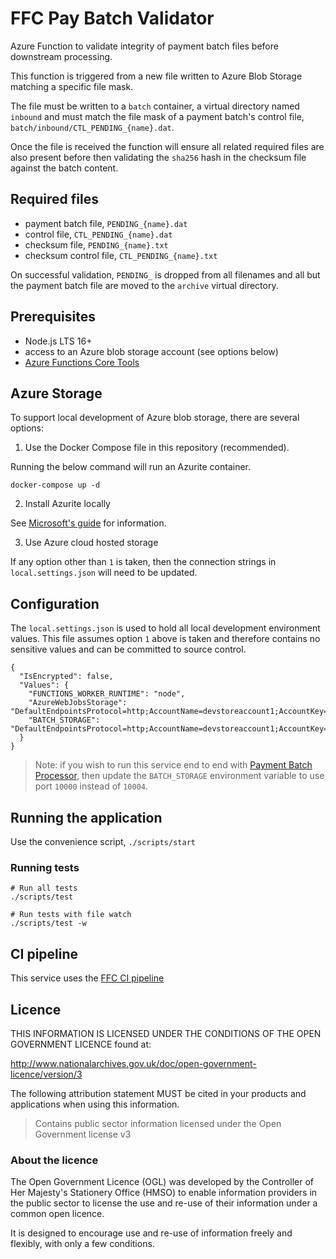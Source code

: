 # FFC Pay Batch Validator
Azure Function to validate integrity of payment batch files before downstream processing.

This function is triggered from a new file written to Azure Blob Storage matching a specific file mask.

The file must be written to a `batch` container, a virtual directory named `inbound` and must match the file mask of a payment batch's control file, `batch/inbound/CTL_PENDING_{name}.dat`.

Once the file is received the function will ensure all related required files are also present before then validating the `sha256` hash in the checksum file against the batch content.

## Required files
- payment batch file, `PENDING_{name}.dat`
- control file, `CTL_PENDING_{name}.dat`
- checksum file, `PENDING_{name}.txt`
- checksum control file, `CTL_PENDING_{name}.txt`

On successful validation, `PENDING_` is dropped from all filenames and all but the payment batch file are moved to the `archive` virtual directory.

## Prerequisites

- Node.js LTS 16+
- access to an Azure blob storage account (see options below)
- [Azure Functions Core Tools](https://docs.microsoft.com/en-us/azure/azure-functions/functions-run-local?tabs=v4%2Clinux%2Ccsharp%2Cportal%2Cbash)

## Azure Storage

To support local development of Azure blob storage, there are several options:

1. Use the Docker Compose file in this repository (recommended).

Running the below command will run an Azurite container.

`docker-compose up -d`

2. Install Azurite locally

See [Microsoft's guide](https://docs.microsoft.com/en-us/azure/storage/common/storage-use-azurite?tabs=visual-studio) for information.

3. Use Azure cloud hosted storage

If any option other than `1` is taken, then the connection strings in `local.settings.json` will need to be updated.

## Configuration

The `local.settings.json` is used to hold all local development environment values.  This file assumes option `1` above is taken and therefore contains no sensitive values and can be committed to source control.

```
{
  "IsEncrypted": false,
  "Values": {
    "FUNCTIONS_WORKER_RUNTIME": "node",
    "AzureWebJobsStorage": "DefaultEndpointsProtocol=http;AccountName=devstoreaccount1;AccountKey=Eby8vdM02xNOcqFlqUwJPLlmEtlCDXJ1OUzFT50uSRZ6IFsuFq2UVErCz4I6tq/K1SZFPTOtr/KBHBeksoGMGw==;BlobEndpoint=http://127.0.0.1:10004/devstoreaccount1;QueueEndpoint=http://127.0.0.1:10005/devstoreaccount1;",
    "BATCH_STORAGE": "DefaultEndpointsProtocol=http;AccountName=devstoreaccount1;AccountKey=Eby8vdM02xNOcqFlqUwJPLlmEtlCDXJ1OUzFT50uSRZ6IFsuFq2UVErCz4I6tq/K1SZFPTOtr/KBHBeksoGMGw==;BlobEndpoint=http://127.0.0.1:10004/devstoreaccount1;"
  }
}
```
> Note: if you wish to run this service end to end with [Payment Batch Processor](https://github.com/DEFRA/ffc-pay-batch-processor), then update the `BATCH_STORAGE` environment variable to use port `10000` instead of `10004`.

## Running the application

Use the convenience script, `./scripts/start`

### Running tests

```
# Run all tests
./scripts/test

# Run tests with file watch
./scripts/test -w
```

## CI pipeline

This service uses the [FFC CI pipeline](https://github.com/DEFRA/ffc-jenkins-pipeline-library)

## Licence

THIS INFORMATION IS LICENSED UNDER THE CONDITIONS OF THE OPEN GOVERNMENT LICENCE found at:

<http://www.nationalarchives.gov.uk/doc/open-government-licence/version/3>

The following attribution statement MUST be cited in your products and applications when using this information.

> Contains public sector information licensed under the Open Government license v3

### About the licence

The Open Government Licence (OGL) was developed by the Controller of Her Majesty's Stationery Office (HMSO) to enable information providers in the public sector to license the use and re-use of their information under a common open licence.

It is designed to encourage use and re-use of information freely and flexibly, with only a few conditions.

